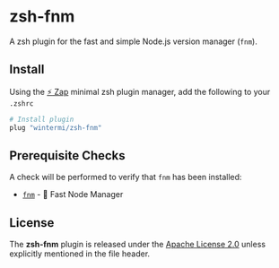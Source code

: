 # zsh-fnm
A zsh plugin for the fast and simple Node.js version manager (`fnm`).

## Install
Using the [:zap: Zap](https://www.zapzsh.org/) minimal zsh plugin manager, add the following to your `.zshrc`

```sh
# Install plugin
plug "wintermi/zsh-fnm"
```

## Prerequisite Checks
A check will be performed to verify that `fnm` has been installed:

- [`fnm`](https://fnm.vercel.app/) - :rocket: Fast Node Manager


## License
The **zsh-fnm** plugin is released under the [Apache License 2.0](https://github.com/wintermi/zsh-fnm/blob/main/LICENSE) unless explicitly mentioned in the file header.
